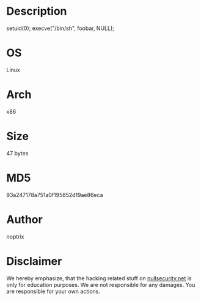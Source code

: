 Description
===========
setuid(0); execve("/bin/sh", foobar, NULL);

OS
==
Linux

Arch
====
x86

Size
====
47 bytes

MD5
===
93a247178a751a0f195852d19ae86eca

Author
======
noptrix

Disclaimer
==========
We hereby emphasize, that the hacking related stuff on
[nullsecurity.net](http://nullsecurity.net) is only for education purposes.
We are not responsible for any damages. You are responsible for your own
actions.
